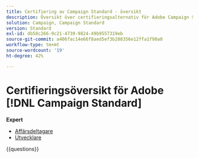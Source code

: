 ```yaml
---
title: Certifiering av Campaign Standard - översikt
description: Översikt över certifieringsalternativ för Adobe Campaign Standard
solution: Campaign, Campaign Standard
version: Standard
exl-id: db58c266-9c21-4739-9824-49b9557319eb
source-git-commit: a406fac14e66f8aed5ef3b288356e12ffa1f98a0
workflow-type: tm+mt
source-wordcount: '19'
ht-degree: 42%

---
```


# Certifieringsöversikt för Adobe [!DNL Campaign Standard]

**Expert**

* [Affärsdeltagare](/help/certifications/acs/acs-e-business.md) <!--AD0-E307-->
* [Utvecklare](/help/certifications/acs/acs-e-developer.md) <!--AD0-E306-->

{{questions}}

